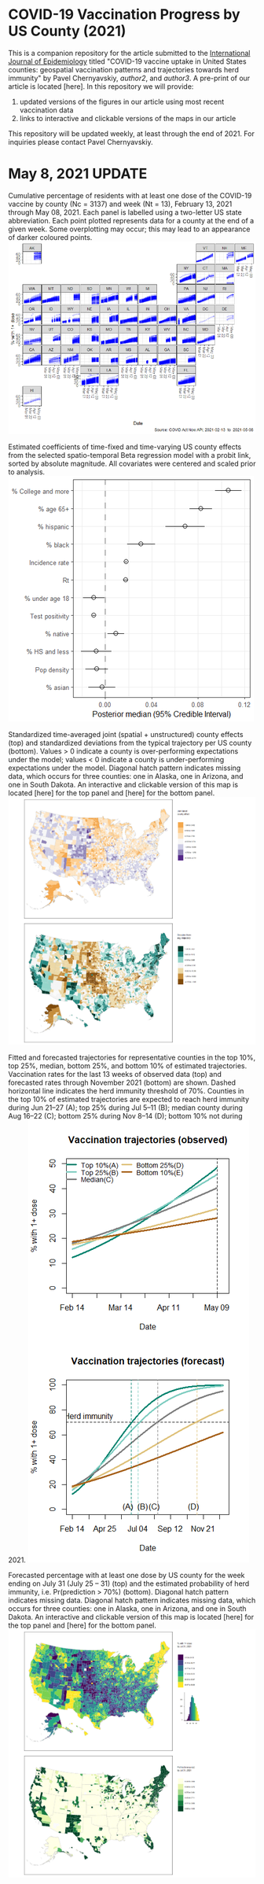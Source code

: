 # COVID-19 Vaccination Progress by US County (2021)
This is a companion repository for the article submitted to the [International Journal of Epidemiology](https://academic.oup.com/ije) titled "COVID-19 vaccine uptake in United States counties: geospatial vaccination patterns and trajectories towards herd immunity" by Pavel Chernyavskiy, _author2_, and _author3_. A pre-print of our article is located [here]. 
In this repository we will provide:
1) updated versions of the figures in our article using most recent vaccination data
2) links to interactive and clickable versions of the maps in our article

This repository will be updated weekly, at least through the end of 2021. For inquiries please contact Pavel Chernyavskiy.

# May 8, 2021 UPDATE
Cumulative percentage of residents with at least one dose of the COVID-19 vaccine by county (Nc = 3137) and week (Nt = 13), February 13, 2021 through May 08, 2021. Each panel is labelled using a two-letter US state abbreviation. Each point plotted represents data for a county at the end of a given week. Some overplotting may occur; this may lead to an appearance of darker coloured points.
![Figure 1](Fig1_05082021.png)

Estimated coefficients of time-fixed and time-varying US county effects from the selected spatio-temporal Beta regression model with a probit link, sorted by absolute magnitude. All covariates were centered and scaled prior to analysis.	
![Figure 2](Fig2_05082021.png)

Standardized time-averaged joint (spatial + unstructured) county effects (top) and standardized deviations from the typical trajectory per US county (bottom). Values > 0 indicate a county is over-performing expectations under the model; values < 0 indicate a county is under-performing expectations under the model. Diagonal hatch pattern indicates missing data, which occurs for three counties: one in Alaska, one in Arizona, and one in South Dakota. An interactive and clickable version of this map is located [here] for the top panel and [here] for the bottom panel.
![Figure 3](Fig3_05082021.png)

Fitted and forecasted trajectories for representative counties in the top 10%, top 25%, median, bottom 25%, and bottom 10% of estimated trajectories. Vaccination rates for the last 13 weeks of observed data (top) and forecasted rates through November 2021 (bottom) are shown. Dashed horizontal line indicates the herd immunity threshold of 70%. Counties in the top 10% of estimated trajectories are expected to reach herd immunity during Jun 21–27 (A); top 25% during Jul 5–11 (B); median county during Aug 16–22 (C); bottom 25% during Nov 8–14 (D); bottom 10% not during 2021. 
![Figure 4](Fig4_05082021.png)

Forecasted percentage with at least one dose by US county for the week ending on July 31 (July 25 – 31) (top) and the estimated probability of herd immunity, i.e. Pr(prediction > 70%) (bottom). Diagonal hatch pattern indicates missing data. Diagonal hatch pattern indicates missing data, which occurs for three counties: one in Alaska, one in Arizona, and one in South Dakota. An interactive and clickable version of this map is located [here] for the top panel and [here] for the bottom panel.
![Figure 5](Fig5_05082021.png)
